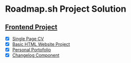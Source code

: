 # Roadmap.sh Project Solution

## [Frontend Project](https://roadmap.sh/projects?g=frontend)
- [x] [Single Page CV](https://roadmap.sh/projects/single-page-cv)
- [x] [Basic HTML Website Project](https://roadmap.sh/projects/basic-html-website)
- [x] [Personal Portofolio](https://roadmap.sh/projects/portfolio-website)
- [X] [Changelog Component](https://roadmap.sh/projects/changelog-component) 
